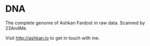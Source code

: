 # DNA
The complete genome of Ashkan Fardost in raw data. Scanned by 23AndMe.

Visit http://ashkan.io to get in touch with me.
